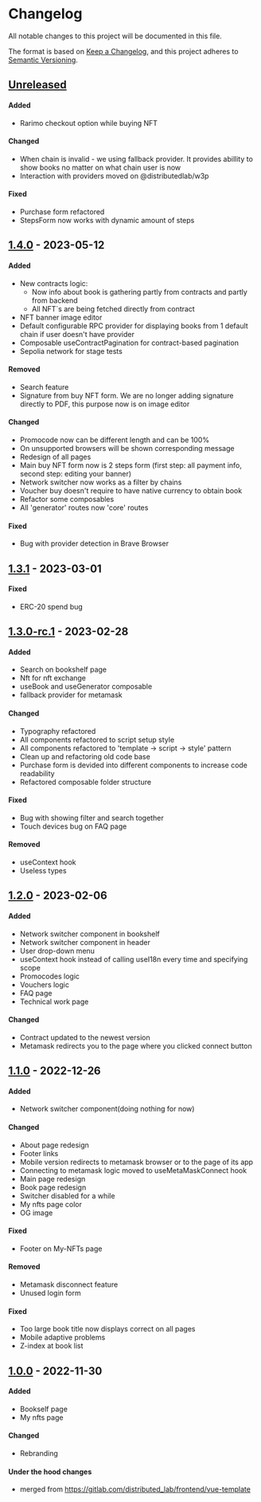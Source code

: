 # Changelog
All notable changes to this project will be documented in this file.

The format is based on [Keep a Changelog](https://keepachangelog.com/en/1.0.0/),
and this project adheres to [Semantic Versioning](https://semver.org/spec/v2.0.0.html).

## [Unreleased]
#### Added
- Rarimo checkout option while buying NFT

#### Changed
- When chain is invalid - we using fallback provider. It provides
abillity to show books no matter on what chain user is now
- Interaction with providers moved on @distributedlab/w3p

#### Fixed
- Purchase form refactored
- StepsForm now works with dynamic amount of steps

## [1.4.0] - 2023-05-12
#### Added
- New contracts logic:
    - Now info about book is gathering partly from contracts and partly from backend
    - All NFT`s are being fetched directly from contract
- NFT banner image editor
- Default configurable RPC provider for displaying books from 1 default chain if user doesn't have provider
- Composable useContractPagination for contract-based pagination
- Sepolia network for stage tests

#### Removed
- Search feature
- Signature from buy NFT form. We are no longer adding signature directly to PDF, this purpose now is on image editor

#### Changed
- Promocode now can be different length and can be 100%
- On unsupported browsers will be shown corresponding message
- Redesign of all pages
- Main buy NFT form now is 2 steps form (first step: all payment info, second step: editing your banner)
- Network switcher now works as a filter by chains
- Voucher buy doesn't require to have native currency to obtain book
- Refactor some composables
- All 'generator' routes now 'core' routes


#### Fixed
- Bug with provider detection in Brave Browser

## [1.3.1] - 2023-03-01
#### Fixed
- ERC-20 spend bug

## [1.3.0-rc.1] - 2023-02-28
#### Added
- Search on bookshelf page
- Nft for nft exchange
- useBook and useGenerator composable
- fallback provider for metamask

#### Changed
- Typography refactored
- All components refactored to script setup style
- All components refactored to 'template -> script -> style' pattern
- Clean up and refactoring old code base
- Purchase form is devided into different components to increase code readability
- Refactored composable folder structure

#### Fixed
- Bug with showing filter and search together
- Touch devices bug on FAQ page

#### Removed
- useContext hook
- Useless types

## [1.2.0] - 2023-02-06
#### Added
- Network switcher component in bookshelf
- Network switcher component in header
- User drop-down menu
- useContext hook instead of calling useI18n every time and specifying scope
- Promocodes logic
- Vouchers logic
- FAQ page
- Technical work page

#### Changed
- Contract updated to the newest version
- Metamask redirects you to the page where you clicked connect button

## [1.1.0] - 2022-12-26
#### Added
- Network switcher component(doing nothing for now)

#### Changed
- About page redesign
- Footer links
- Mobile version redirects to metamask browser or to the page of its app
- Connecting to metamask logic moved to useMetaMaskConnect hook
- Main page redesign
- Book page redesign
- Switcher disabled for a while
- My nfts page color
- OG image

#### Fixed
- Footer on My-NFTs page

#### Removed
- Metamask disconnect feature
- Unused login form

#### Fixed
- Too large book title now displays correct on all pages
- Mobile adaptive problems
- Z-index at book list

## [1.0.0] - 2022-11-30
#### Added
- Bookself page
- My nfts page

#### Changed
- Rebranding

#### Under the hood changes
- merged from https://gitlab.com/distributed_lab/frontend/vue-template

[Unreleased]: https://github.com/dl-nft-books/web-client/compare/v1.4.0...main
[1.4.0]: https://github.com/dl-nft-books/web-client/compare/v1.3.1...v1.4.0
[1.3.1]: https://github.com/dl-nft-books/web-client/compare/v1.3.0-rc.1...v1.3.1
[1.3.0-rc.1]: https://github.com/dl-nft-books/web-client/compare/v1.2.0...v1.3.0-rc.1
[1.2.0]: https://github.com/dl-nft-books/web-client/compare/v1.1.0...v1.2.0
[1.1.0]: https://github.com/dl-nft-books/web-client/compare/v1.0.0...v1.1.0
[1.0.0]: https://github.com/dl-nft-books/web-client/tree/v1.0.0
